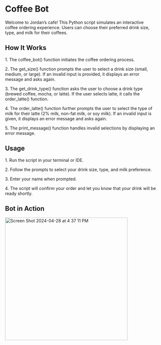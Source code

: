 <h1>Coffee Bot</h1>
Welcome to Jordan’s cafe! This Python script simulates an interactive coffee ordering experience. Users can choose their preferred drink size, type, and milk for their coffees.

<h2>How It Works</h2>
<p>1. The coffee_bot() function initiates the coffee ordering process.</p>
<p>2. The get_size() function prompts the user to select a drink size (small, medium, or large). If an invalid input is provided, it displays an error message and asks again.</p>
<p>3. The get_drink_type() function asks the user to choose a drink type (brewed coffee, mocha, or latte). If the user selects latte, it calls the order_latte() function.</p>
<p>4. The order_latte() function further prompts the user to select the type of milk for their latte (2% milk, non-fat milk, or soy milk). If an invalid input is given, it displays an error message and asks again.</p>
<p>5. The print_message() function handles invalid selections by displaying an error message.</p>

<h2>Usage</h2>
<p>1. Run the script in your terminal or IDE.</p>
<p>2. Follow the prompts to select your drink size, type, and milk preference.</p>
<p>3. Enter your name when prompted.</p>
<p>4. The script will confirm your order and let you know that your drink will be ready shortly.</p>

<h2>Bot in Action</h2>
<img width="405" alt="Screen Shot 2024-04-28 at 4 37 11 PM" src="https://github.com/jordanjbanal/ChatbotCoffeeShopOrder/assets/59985472/81074c4e-d6e4-4080-9564-26c5c563852c">
